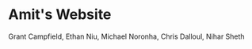 Amit's Website
==================
Grant Campfield, Ethan Niu, Michael Noronha, Chris Dalloul, Nihar Sheth
